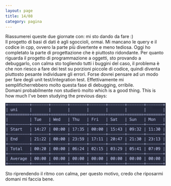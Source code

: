 ```yaml
--- 
layout: page
title: 14/08
category: pagina
---
```


Riassumerei queste due giornate con: mi sto dando da fare :)  
Il progetto di basi di dati è agli sgoccioli, ormai. Mi mancano le query e il
codice in cpp, ovvero la parte più divertente e meno tediosa. Oggi ho completato
la parte di progettazione che è piuttosto ridondante.
Per quanto riguarda il progetto di programmazione a oggetti, sto provando a
debuggarlo, con calma sto togliendo tutti i buggini del caso, il problema è che
non riesco a fare dei test su porzioni piccole di codice, quindi diventa
piuttosto pesante individuare gli errori. Forse dovrei pensare ad un modo per
fare degli unit test/integration test. Effettivamente mi semplificherrebbero
molto questa fase di debugging, orribile.  
Domani probabilmente non studierò molto which is a good thing. This is how much
I've been studying the previous days: 

![study_14-08-2023](../assets/study_14-08-2023.png)

Sto riprendendo il ritmo con calma, per questo motivo, credo che riposarmi
domani mi faccia bene.
